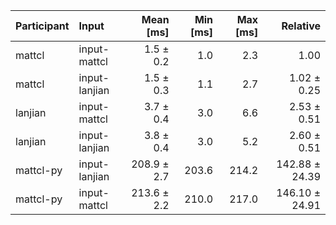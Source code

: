 | Participant | Input | Mean [ms] | Min [ms] | Max [ms] | Relative |
|:---|:---|---:|---:|---:|---:|
| mattcl | input-mattcl | 1.5 ± 0.2 | 1.0 | 2.3 | 1.00 |
| mattcl | input-lanjian | 1.5 ± 0.3 | 1.1 | 2.7 | 1.02 ± 0.25 |
| lanjian | input-mattcl | 3.7 ± 0.4 | 3.0 | 6.6 | 2.53 ± 0.51 |
| lanjian | input-lanjian | 3.8 ± 0.4 | 3.0 | 5.2 | 2.60 ± 0.51 |
| mattcl-py | input-lanjian | 208.9 ± 2.7 | 203.6 | 214.2 | 142.88 ± 24.39 |
| mattcl-py | input-mattcl | 213.6 ± 2.2 | 210.0 | 217.0 | 146.10 ± 24.91 |
